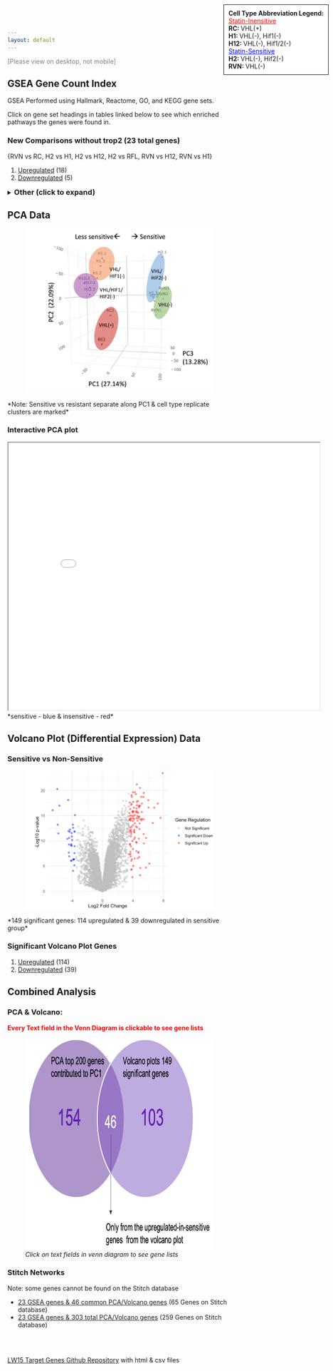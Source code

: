```yaml
---
layout: default
---
```


  <div style="position: fixed; top: 10px; right: 10px; border: 1px solid black; padding: 10px; background-color: white;">
      <strong>Cell Type Abbreviation Legend:</strong><br>
      <u style="color: red;">Statin-Inensitive</u><br>
      <b>RC: </b>VHL(+)<br>
      <b>H1: </b>VHL(-), Hif1(-)<br>
      <b>H12: </b>VHL(-), Hif1/2(-)<br>
      <u style="color: blue;">Statin-Sensitive</u><br>
      <b>H2: </b>VHL(-), Hif2(-)<br>
      <b>RVN: </b>VHL(-)
  </div>
<div style="color: gray;">[Please view on desktop, not mobile]</div>
  
## GSEA Gene Count Index
GSEA Performed using Hallmark, Reactome, GO, and KEGG gene sets.

Click on gene set headings in tables linked below to see which enriched pathways the genes were found in.

### New Comparisons without trop2 (23 total genes)
{RVN vs RC, H2 vs H1, H2 vs H12, H2 vs RFL, RVN vs H12, RVN vs H1}
1. [Upregulated](/LW15-Target-Genes/Common%20Genes/New%20Comparisons/Without%20trop2/Up_GeneTable_interactive.html) (18)
2. [Downregulated](/LW15-Target-Genes/Common%20Genes/New%20Comparisons/Without%20trop2/Down_GeneTable_interactive.html) (5)




<details>
<summary><span style="font-weight: bold; font-size: 1.17em;">Other (click to expand)</span></summary>
<br> <!-- Add an empty line here -->
<div>
  <p style="margin-left: 20px;"><strong>Original Comparisons</strong></p>
  <div style="margin-left: 40px;">
    <p>{RVN vs RC, H2 vs H1, H2 vs H12 , trop2 vs non}</p>
    <ol>
      <li><a href="/LW15-Target-Genes/Common%20Genes/Original%20Comparisons/OriginalComparisons_Up_GeneTable_interactive.html">Upregulated</a> (28)</li>
      <li><a href="/LW15-Target-Genes/Common%20Genes/Original%20Comparisons/OriginalComparisons_Down_GeneTable_interactive.html">Downregulated</a> (16)</li>
    </ol>
  </div>

  <p style="margin-left: 20px;"><strong>New Comparisons</strong></p>
  <div style="margin-left: 40px;">
    <p>{RVN vs RC, H2 vs H1, H2 vs H12, H2 vs RFL, RVN vs H12, RVN vs H1, trop2 vs non}</p>
    <ol>
      <li><a href="/LW15-Target-Genes/Common%20Genes/New%20Comparisons/NewComparisons_Up_GeneTable_interactive.html">Upregulated</a> (12)</li>
      <li><a href="/LW15-Target-Genes/Common%20Genes/New%20Comparisons/NewComparisons_Down_GeneTable_interactive.html">Downregulated</a> (4)</li>
    </ol>
  </div>
</div>
</details>





## PCA Data
<figure>
  <img src="images/PCA Screenshot.png" alt="Sensitive vs resistant separated along PC1" width="600"/>
</figure>
*Note: Sensitive vs resistant separate along PC1 & cell type replicate clusters are marked*

### Interactive PCA plot
<iframe src="images/3D_PCA_Plot.html" width="700" height="600"></iframe>
*sensitive - blue & insensitive - red*

## Volcano Plot (Differential Expression) Data
### Sensitive vs Non-Sensitive
<figure>
  <img src="images/Volc plot screenshot.png" alt="149 significant genes: 114 upregulated & 39 downregulated" width="600"/>
</figure>
*149 significant genes: 114 upregulated & 39 downregulated in sensitive group*

### Significant Volcano Plot Genes
1. [Upregulated](/LW15-Target-Genes/Common%20Genes/Volc%20%26%20PCA%20Data/sensi_vs_non_upregulated_genes.html) (114)
2. [Downregulated](/LW15-Target-Genes/Common%20Genes/Volc%20%26%20PCA%20Data/sensi_vs_non_downregulated_genes.html) (39)

## Combined Analysis
### PCA & Volcano: 
<p><strong style="color: red;">Every Text field in the Venn Diagram is clickable to see gene lists</strong></p>


<!-- Venn Diagram Linked Image -->
<figure>
  <img src="images/Venn Diagram.png" alt="PCA & Volc Plot Venn Diagram" width="700" height="474" usemap="#imagemap">
  <figcaption><i>Click on text fields in venn diagram to see gene lists</i></figcaption>
</figure>

<map name="imagemap">
  <area shape="rect" coords="94,41,293,92" alt="PCA Top 200 Genes" href="Common%20Genes/Volc%20%26%20PCA%20Data/PCA_Top_200_genes.html">
  <area shape="rect" coords="359,42,545,93" alt="Volcano Plots 149 Significant Genes" href="Common%20Genes/Volc%20%26%20PCA%20Data/sensi_vs_non_total_genes.html">
  <area shape="rect" coords="292,170,341,205" alt="46 Common Genes" href="Common%20Genes/Volc%20&%20PCA%20Data/46_Overlapping_Genes.html">
  <area shape="rect" coords="126,158,206,201" alt="PCA Unique Genes" href="Common%20Genes/Volc%20%26%20PCA%20Data/PCA_unique.html">
  <area shape="rect" coords="432,160,516,200" alt="Volcano Unique Genes" href="Common%20Genes/Volc%20%26%20PCA%20Data/volc_unique.html">


<h3>Stitch Networks</h3>
<p>Note: some genes cannot be found on the Stitch database</p>
<ul>
  <li><a href="http://stitch.embl.de/cgi/network.pl?taskId=Bj8Z86TeGiyP" target="_blank">23 GSEA genes &amp; 46 common PCA/Volcano genes</a> (65 Genes on Stitch database)</li>
  <li><a href="http://stitch.embl.de/cgi/network.pl?taskId=IGQz3UZFH7gw" target="_blank">23 GSEA genes &amp; 303 total PCA/Volcano genes</a> (259 Genes on Stitch database)</li>
</ul>

<footer>
  <br>
  <br>
  <!-- other footer content -->

  <!-- Link to GitHub profile -->
  <a href="https://github.com/ebowen19/LW15-Target-Genes" target="_blank">LW15 Target Genes Github Repository</a> with html & csv files
</footer>
